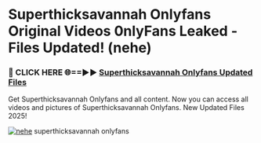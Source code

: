 # Superthicksavannah Onlyfans Original Videos 0nlyFans Leaked - Files Updated! (nehe)

<h3>🔴 CLICK HERE 🌐==►► <a href="https://tinyurl.com/4seja8ks" rel="nofollow">Superthicksavannah Onlyfans Updated Files</a></h3>

Get Superthicksavannah Onlyfans and all content. Now you can access all videos and pictures of Superthicksavannah Onlyfans. New Updated Files 2025!

[![nehe](https://i.imgur.com/EWjZXRe.gif)](https://tinyurl.com/4seja8ks)
superthicksavannah onlyfans